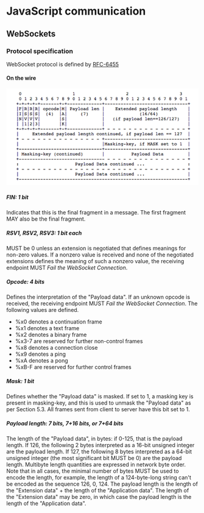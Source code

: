 # JavaScript communication

## WebSockets

### Protocol specification

WebSocket protocol is defined by [RFC-6455](https://tools.ietf.org/html/rfc6455)

#### On the wire

![WS Frame](https://github.com/ricardocasares/grow/blob/ricardocasares-js-communication/assets/ws-frame.png?raw=true "WS Frame")

##### FIN:  1 bit

Indicates that this is the final fragment in a message.  The first
fragment MAY also be the final fragment.

##### RSV1, RSV2, RSV3:  1 bit each

MUST be 0 unless an extension is negotiated that defines meanings
for non-zero values.  If a nonzero value is received and none of
the negotiated extensions defines the meaning of such a nonzero
value, the receiving endpoint MUST _Fail the WebSocket
Connection_.

##### Opcode:  4 bits

Defines the interpretation of the "Payload data".  If an unknown
opcode is received, the receiving endpoint MUST _Fail the
WebSocket Connection_.  The following values are defined.

*  %x0 denotes a continuation frame
*  %x1 denotes a text frame
*  %x2 denotes a binary frame
*  %x3-7 are reserved for further non-control frames
*  %x8 denotes a connection close
*  %x9 denotes a ping
*  %xA denotes a pong
*  %xB-F are reserved for further control frames

##### Mask:  1 bit

Defines whether the "Payload data" is masked.  If set to 1, a
masking key is present in masking-key, and this is used to unmask
the "Payload data" as per Section 5.3.  All frames sent from
client to server have this bit set to 1.

##### Payload length:  7 bits, 7+16 bits, or 7+64 bits

The length of the "Payload data", in bytes: if 0-125, that is the
payload length.  If 126, the following 2 bytes interpreted as a
16-bit unsigned integer are the payload length.  If 127, the
following 8 bytes interpreted as a 64-bit unsigned integer (the
most significant bit MUST be 0) are the payload length.  Multibyte
length quantities are expressed in network byte order.  Note that
in all cases, the minimal number of bytes MUST be used to encode
the length, for example, the length of a 124-byte-long string
can't be encoded as the sequence 126, 0, 124.  The payload length
is the length of the "Extension data" + the length of the
"Application data".  The length of the "Extension data" may be
zero, in which case the payload length is the length of the
"Application data".
